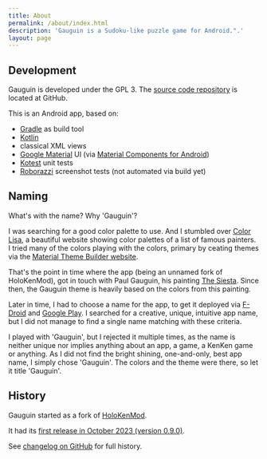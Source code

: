```yaml
---
title: About
permalink: /about/index.html
description: 'Gauguin is a Sudoku-like puzzle game for Android.".'
layout: page
---
```


## Development

Gauguin is developed under the GPL 3.
The [source code repository](https://github.com/meikpiep/gauguin) is located at GitHub.

This is an Android app, based on:

* [Gradle](https://gradle.org) as build tool
* [Kotlin](https://kotlinlang.org/)
* classical XML views
* [Google Material](https://m3.material.io/) UI (via [Material Components for Android](https://github.com/material-components/material-components-android))
* [Kotest](https://kotest.io/) unit tests
* [Roborazzi](https://github.com/takahirom/roborazzi) screenshot tests (not automated via build yet)

## Naming

What's with the name? Why 'Gauguin'?

I was searching for a good color palette to use. And I stumbled over [Color Lisa](https://colorlisa.com/), a beautiful website showing color palettes of a list of famous painters. I tried many of the 
colors playing with the colors, primary by ceating themes via the [Material Theme Builder website](https://material-foundation.github.io/material-theme-builder/).

That's the point in time where the app (being an unnamed fork of HoloKenMod), got in touch with Paul Gauguin, his painting [The Siesta](https://www.metmuseum.org/art/collection/search/436449). Since then, the Gauguin theme is heavily based on the colors from this painting.

Later in time, I had to choose a name for the app, to get it deployed via [F-Droid](https://f-droid.org/packages/org.piepmeyer.gauguin/) and [Google Play](https://play.google.com/store/apps/details?id=org.piepmeyer.gauguin). I searched for a creative, unique, intuitive app name, but I did not manage to find a single name matching with these criteria.

I played with 'Gauguin', but I rejected it multiple times, as the name is neither unique nor implies anything about an app, a game, a KenKen game or anything. As I did not find the bright shining, one-and-only, best app name, I simply chose 'Gauguin'. The colors and the theme were there, so let it title 'Gauguin'.

## History

Gauguin started as a fork of [HoloKenMod](https://github.com/queler/holokenmod).

It had its [first release in October 2023 (version 0.9.0)](https://github.com/meikpiep/gauguin/releases/tag/v0.9.0).

See [changelog on GitHub](https://github.com/meikpiep/gauguin/releases) for full history.